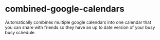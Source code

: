 # combined-google-calendars
Automatically combines multiple google calendars into one calendar that you can share with friends so they have an up to date version of your busy busy schedule.
